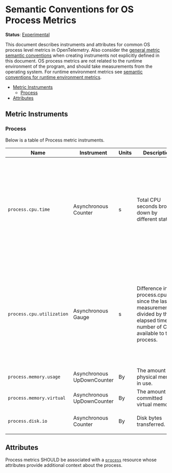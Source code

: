 # Semantic Conventions for OS Process Metrics

**Status**: [Experimental](../../document-status.md)

This document describes instruments and attributes for common OS process level
metrics in OpenTelemetry. Also consider the [general metric semantic
conventions](README.md#general-metric-semantic-conventions) when creating
instruments not explicitly defined in this document. OS process metrics are
not related to the runtime environment of the program, and should take
measurements from the operating system. For runtime environment metrics see
[semantic conventions for runtime environment
metrics](runtime-environment-metrics.md).

<!-- Re-generate TOC with `markdown-toc --no-first-h1 -i` -->

<!-- toc -->

- [Metric Instruments](#metric-instruments)
  * [Process](#process)
- [Attributes](#attributes)

<!-- tocstop -->

## Metric Instruments

### Process

Below is a table of Process metric instruments.

| Name | Instrument | Units | Description | Labels |
|------|------------|-------|-------------|--------|
| `process.cpu.time` | Asynchronous Counter | s | Total CPU seconds broken down by different states. | `state`, if specified, SHOULD be one of: `system`, `user`, `wait`. A process SHOULD be characterized _either_ by data points with no `state` labels, _or only_ data points with `state` labels. |
| `process.cpu.utilization` | Asynchronous Gauge | s | Difference in process.cpu.time since the last measurement, divided by the elapsed time and number of CPUs available to the process. | `state`, if specified, SHOULD be one of: `system`, `user`, `wait`. A process SHOULD be characterized _either_ by data points with no `state` labels, _or only_ data points with `state` labels. |
| `process.memory.usage` | Asynchronous UpDownCounter | By | The amount of physical memory in use. |  |
| `process.memory.virtual` | Asynchronous UpDownCounter | By | The amount of committed virtual memory. |  |
| `process.disk.io` | Asynchronous Counter | By | Disk bytes transferred. | `direction` SHOULD be one of: `read`, `write` |

## Attributes

Process metrics SHOULD be associated with a [`process`](../../resource/semantic_conventions/process.md#process) resource whose attributes provide additional context about the process.
